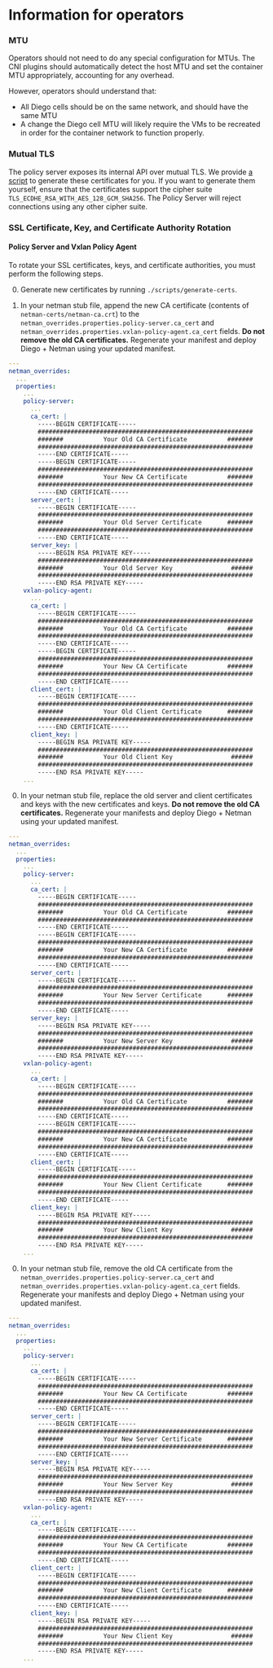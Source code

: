 # Information for operators

### MTU
Operators should not need to do any special configuration for MTUs.  The CNI plugins
should automatically detect the host MTU and set the container MTU appropriately, 
accounting for any overhead.

However, operators should understand that:
 - All Diego cells should be on the same network, and should have the same MTU
 - A change the Diego cell MTU will likely require the VMs to be recreated in
   order for the container network to function properly.

### Mutual TLS
The policy server exposes its internal API over mutual TLS.  We provide [a script](../scripts/generate-certs)
to generate these certificates for you.  If you want to generate them yourself,
ensure that the certificates support the cipher suite `TLS_ECDHE_RSA_WITH_AES_128_GCM_SHA256`.
The Policy Server will reject connections using any other cipher suite.

### SSL Certificate, Key, and Certificate Authority Rotation

#### Policy Server and Vxlan Policy Agent

To rotate your SSL certificates, keys, and certificate authorities, you must perform the following steps.

0. Generate new certificates by running `./scripts/generate-certs`.

0. In your netman stub file, append the new CA certificate (contents of `netman-certs/netman-ca.crt`)
to the `netman_overrides.properties.policy-server.ca_cert`
and `netman_overrides.properties.vxlan-policy-agent.ca_cert` fields.
**Do not remove the old CA certificates.**
Regenerate your manifest and deploy Diego + Netman using your updated manifest.

  ```yaml
  ---
  netman_overrides:
    ...
    properties:
      ...
      policy-server:
        ...
        ca_cert: |
          -----BEGIN CERTIFICATE-----
          ###########################################################
          #######           Your Old CA Certificate           #######
          ###########################################################
          -----END CERTIFICATE-----
          -----BEGIN CERTIFICATE-----
          ###########################################################
          #######           Your New CA Certificate           #######
          ###########################################################
          -----END CERTIFICATE-----
        server_cert: |
          -----BEGIN CERTIFICATE-----
          ###########################################################
          #######           Your Old Server Certificate       #######
          ###########################################################
          -----END CERTIFICATE-----
        server_key: |
          -----BEGIN RSA PRIVATE KEY-----
          ###########################################################
          #######           Your Old Server Key                ######
          ###########################################################
          -----END RSA PRIVATE KEY-----
      vxlan-policy-agent:
        ...
        ca_cert: |
          -----BEGIN CERTIFICATE-----
          ###########################################################
          #######           Your Old CA Certificate           #######
          ###########################################################
          -----END CERTIFICATE-----
          -----BEGIN CERTIFICATE-----
          ###########################################################
          #######           Your New CA Certificate           #######
          ###########################################################
          -----END CERTIFICATE-----
        client_cert: |
          -----BEGIN CERTIFICATE-----
          ###########################################################
          #######           Your Old Client Certificate       #######
          ###########################################################
          -----END CERTIFICATE-----
        client_key: |
          -----BEGIN RSA PRIVATE KEY-----
          ###########################################################
          #######           Your Old Client Key                ######
          ###########################################################
          -----END RSA PRIVATE KEY-----
      ...

  ```


0. In your netman stub file, replace the old server and client certificates and keys with the new certificates and keys. 
**Do not remove the old CA certificates.** 
Regenerate your manifests and deploy Diego + Netman using your updated manifest.

  ```yaml
  ---
  netman_overrides:
    ...
    properties:
      ...
      policy-server:
        ...
        ca_cert: |
          -----BEGIN CERTIFICATE-----
          ###########################################################
          #######           Your Old CA Certificate           #######
          ###########################################################
          -----END CERTIFICATE-----
          -----BEGIN CERTIFICATE-----
          ###########################################################
          #######           Your New CA Certificate           #######
          ###########################################################
          -----END CERTIFICATE-----
        server_cert: |
          -----BEGIN CERTIFICATE-----
          ###########################################################
          #######           Your New Server Certificate       #######
          ###########################################################
          -----END CERTIFICATE-----
        server_key: |
          -----BEGIN RSA PRIVATE KEY-----
          ###########################################################
          #######           Your New Server Key                ######
          ###########################################################
          -----END RSA PRIVATE KEY-----
      vxlan-policy-agent:
        ...
        ca_cert: |
          -----BEGIN CERTIFICATE-----
          ###########################################################
          #######           Your Old CA Certificate           #######
          ###########################################################
          -----END CERTIFICATE-----
          -----BEGIN CERTIFICATE-----
          ###########################################################
          #######           Your New CA Certificate           #######
          ###########################################################
          -----END CERTIFICATE-----
        client_cert: |
          -----BEGIN CERTIFICATE-----
          ###########################################################
          #######           Your New Client Certificate       #######
          ###########################################################
          -----END CERTIFICATE-----
        client_key: |
          -----BEGIN RSA PRIVATE KEY-----
          ###########################################################
          #######           Your New Client Key                ######
          ###########################################################
          -----END RSA PRIVATE KEY-----
      ...

  ```


0. In your netman stub file, remove the old CA certificate from the `netman_overrides.properties.policy-server.ca_cert`
and `netman_overrides.properties.vxlan-policy-agent.ca_cert` fields.
Regenerate your manifests and deploy Diego + Netman using your updated manifest.

  ```yaml
  ---
  netman_overrides:
    ...
    properties:
      ...
      policy-server:
        ...
        ca_cert: |
          -----BEGIN CERTIFICATE-----
          ###########################################################
          #######           Your New CA Certificate           #######
          ###########################################################
          -----END CERTIFICATE-----
        server_cert: |
          -----BEGIN CERTIFICATE-----
          ###########################################################
          #######           Your New Server Certificate       #######
          ###########################################################
          -----END CERTIFICATE-----
        server_key: |
          -----BEGIN RSA PRIVATE KEY-----
          ###########################################################
          #######           Your New Server Key                ######
          ###########################################################
          -----END RSA PRIVATE KEY-----
      vxlan-policy-agent:
        ...
        ca_cert: |
          -----BEGIN CERTIFICATE-----
          ###########################################################
          #######           Your New CA Certificate           #######
          ###########################################################
          -----END CERTIFICATE-----
        client_cert: |
          -----BEGIN CERTIFICATE-----
          ###########################################################
          #######           Your New Client Certificate       #######
          ###########################################################
          -----END CERTIFICATE-----
        client_key: |
          -----BEGIN RSA PRIVATE KEY-----
          ###########################################################
          #######           Your New Client Key                ######
          ###########################################################
          -----END RSA PRIVATE KEY-----
      ...

  ```
